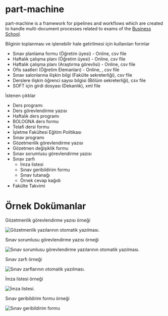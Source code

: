 # part-machine

part-machine is a framework for pipelines and workflows which are created to handle multi-document processes related to exams of the [Business School](http://isletme.ybu.edu.tr).

Bilginin toplanması ve işlenebilir hale getirilmesi için kullanılan formlar
* Sınav planlama formu (Öğretim üyesi) - Online, csv file
* Haftalık çalışma planı (Öğretim üyesi) - Online, csv file
* Haftalık çalışma planı (Araştırma görevlisi) - Online, csv file
* Ofis saatleri (Öğretim Elemanları) - Online, , csv file
* Sınav salonlarına ilişkin bilgi (Fakülte sekreterliği), csv file
* Derslere ilişkin öğrenci sayısı bilgisi (Bölüm sekreterliği), csv file
* SOFT için girdi dosyası (Dekanlık), xml file

İstenen çıktılar
* Ders programı
* Ders görevlendirme yazısı
* Haftalık ders programı
* BOLOGNA ders formu
* Telafi dersi formu
* İşletme Fakültesi Eğitim Politikası
* Sınav programı
* Gözetmenlik görevlendirme yazısı
* Gözetmen değişiklik formu
* Sınav sorumlusu görevlendirme yazısı
* Sınav zarfı
  * İmza listesi
  * Sınav geribildirim formu
  * Sınav tutanağı
  * Örnek cevap kağıdı
* Fakülte Takvimi

# Örnek Dokümanlar

Gözetmenlik görevlendirme yazısı örneği

![Gözetmenlik yazılarının otomatik yazılması.](https://github.com/hkilter/part-machine/blob/master/Screen_Shot_2017-11-19_at_11_46_43s.png?raw=true)

Sınav sorumlusu görevlendirme yazısı örneği

![Sınav sorumlusu görevlendirme yazılarının otomatik yazılması.](https://github.com/hkilter/part-machine/blob/master/Screen_Shot_2017-11-19_at_23_25_07s.png?raw=true)

Sınav zarfı örneği

![Sınav zarflarının otomatik yazılması.](https://github.com/hkilter/part-machine/blob/master/Screen_Shot_2017-11-19_at_11_49_31s.png?raw=true)

İmza listesi örneği

![İmza listesi.](https://github.com/hkilter/part-machine/blob/master/Screen%20Shot%202017-11-19%20at%2021.43.39.png?raw=true)

Sınav geribildirim formu örneği

![Sınav geribildirim formu](https://github.com/hkilter/part-machine/blob/master/Screen_Shot_2017-11-19_at_22_12_00s.png?raw=true)